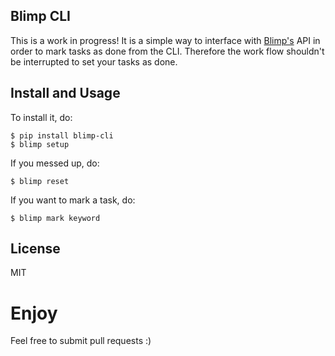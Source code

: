 ## Blimp CLI ##

This is a work in progress! It is a simple way to interface with [Blimp's](http://getblimp.com) API in order to mark tasks as done
from the CLI. Therefore the work flow shouldn't be interrupted to set your tasks as done.

## Install and Usage ##
To install it, do:

	$ pip install blimp-cli
	$ blimp setup
	
If you messed up, do:

	$ blimp reset
  
If you want to mark a task, do:

	$ blimp mark keyword
  

## License ##
MIT

# Enjoy #
Feel free to submit pull requests :)
